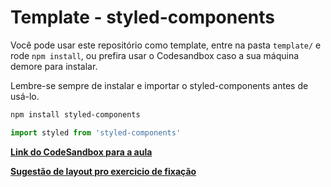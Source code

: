 # Template - styled-components

Você pode usar este repositório como template, entre na pasta `template/` e rode `npm install`, ou prefira usar o Codesandbox caso a sua máquina demore para instalar.

Lembre-se sempre de instalar e importar o styled-components antes de usá-lo.

```bash
npm install styled-components
```

```jsx
import styled from 'styled-components'
```
[**Link do CodeSandbox para a aula**](https://codesandbox.io/s/template-de-aula-styled-components-njuxrd)

[**Sugestão de layout pro exercicio de fixação**](https://www.figma.com/file/2RxPH2cqcfW355wCyocxgw/Garagem-da-Labenu?node-id=0%3A1)
